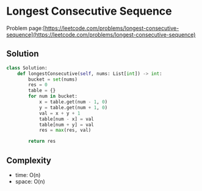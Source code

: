 # Longest Consecutive Sequence

Problem page:[https://leetcode.com/problems/longest-consecutive-sequence](https://leetcode.com/problems/longest-consecutive-sequence)

## Solution

```python
class Solution:
    def longestConsecutive(self, nums: List[int]) -> int:
        bucket = set(nums)
        res = 0
        table = {}
        for num in bucket:
            x = table.get(num - 1, 0)
            y = table.get(num + 1, 0)
            val = x + y + 1
            table[num - x] = val
            table[num + y] = val
            res = max(res, val)

        return res
```

## Complexity

- time: O(n)
- space: O(n)
